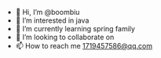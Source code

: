 - 👋 Hi, I’m @boombiu
- 👀 I’m interested in java
- 🌱 I’m currently learning spring family
- 💞️ I’m looking to collaborate on 
- 📫 How to reach me 1719457586@qq.com

<!---
boombiu/boombiu is a ✨ special ✨ repository because its `README.md` (this file) appears on your GitHub profile.
You can click the Preview link to take a look at your changes.
--->
